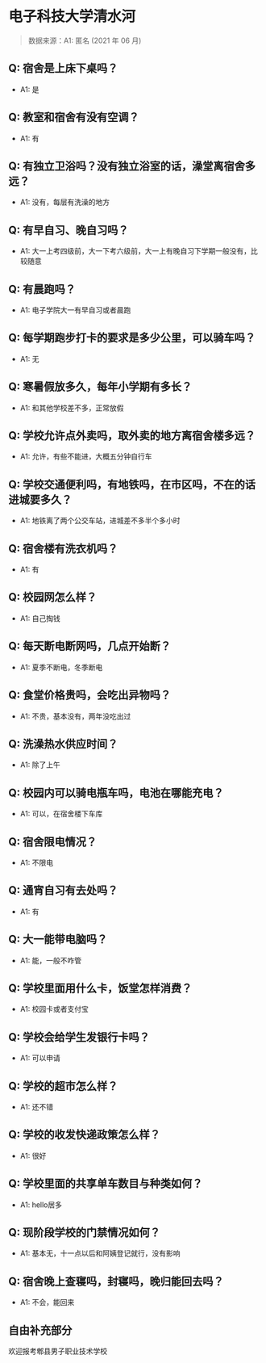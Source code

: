 # 电子科技大学清水河

> 数据来源：A1: 匿名 (2021 年 06 月)

## Q: 宿舍是上床下桌吗？

- A1: 是

## Q: 教室和宿舍有没有空调？

- A1: 有

## Q: 有独立卫浴吗？没有独立浴室的话，澡堂离宿舍多远？

- A1: 没有，每层有洗澡的地方

## Q: 有早自习、晚自习吗？

- A1: 大一上考四级前，大一下考六级前，大一上有晚自习下学期一般没有，比较随意

## Q: 有晨跑吗？

- A1: 电子学院大一有早自习或者晨跑

## Q: 每学期跑步打卡的要求是多少公里，可以骑车吗？

- A1: 无

## Q: 寒暑假放多久，每年小学期有多长？

- A1: 和其他学校差不多，正常放假

## Q: 学校允许点外卖吗，取外卖的地方离宿舍楼多远？

- A1: 允许，有些不能进，大概五分钟自行车

## Q: 学校交通便利吗，有地铁吗，在市区吗，不在的话进城要多久？

- A1: 地铁离了两个公交车站，进城差不多半个多小时

## Q: 宿舍楼有洗衣机吗？

- A1: 有

## Q: 校园网怎么样？

- A1: 自己掏钱

## Q: 每天断电断网吗，几点开始断？

- A1: 夏季不断电，冬季断电

## Q: 食堂价格贵吗，会吃出异物吗？

- A1: 不贵，基本没有，两年没吃出过

## Q: 洗澡热水供应时间？

- A1: 除了上午

## Q: 校园内可以骑电瓶车吗，电池在哪能充电？

- A1: 可以，在宿舍楼下车库

## Q: 宿舍限电情况？

- A1: 不限电

## Q: 通宵自习有去处吗？

- A1: 有

## Q: 大一能带电脑吗？

- A1: 能，一般不咋管

## Q: 学校里面用什么卡，饭堂怎样消费？

- A1: 校园卡或者支付宝

## Q: 学校会给学生发银行卡吗？

- A1: 可以申请

## Q: 学校的超市怎么样？

- A1: 还不错

## Q: 学校的收发快递政策怎么样？

- A1: 很好

## Q: 学校里面的共享单车数目与种类如何？

- A1: hello居多

## Q: 现阶段学校的门禁情况如何？

- A1: 基本无，十一点以后和阿姨登记就行，没有影响

## Q: 宿舍晚上查寝吗，封寝吗，晚归能回去吗？

- A1: 不会，能回来

## 自由补充部分

欢迎报考郫县男子职业技术学校